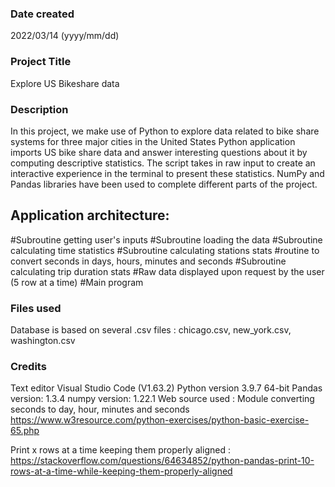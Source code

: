### Date created
2022/03/14 (yyyy/mm/dd)

### Project Title
Explore US Bikeshare data

### Description
In this project, we make use of Python to explore data related to bike share systems for three major cities in the United States
Python application imports US bike share data and answer interesting questions about it by computing descriptive statistics. The script takes in raw input to create an interactive experience in the terminal to present these statistics.
NumPy and Pandas libraries have been used to complete different parts of the project.

Application architecture:
------------------------
#Subroutine getting user's inputs
#Subroutine loading the data
#Subroutine calculating time statistics
#Subroutine calculating stations stats 
#routine to convert seconds in days, hours, minutes and seconds 
#Subroutine calculating trip duration stats
#Raw data displayed upon request by the user (5 row at a time)
#Main program

### Files used
Database is based on several .csv files :
chicago.csv, 
new_york.csv, 
washington.csv

### Credits
Text editor Visual Studio Code (V1.63.2)
Python version 3.9.7 64-bit 
Pandas version: 1.3.4
numpy version: 1.22.1
Web source used :
Module converting seconds to day, hour, minutes and seconds
https://www.w3resource.com/python-exercises/python-basic-exercise-65.php

Print x rows at a time keeping them properly aligned :
https://stackoverflow.com/questions/64634852/python-pandas-print-10-rows-at-a-time-while-keeping-them-properly-aligned

